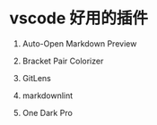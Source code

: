 vscode 好用的插件  
=

1. Auto-Open Markdown Preview  

1. Bracket Pair Colorizer  

1. GitLens  

1. markdownlint  

1. One Dark Pro  
